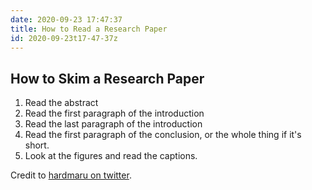 ```yaml
---
date: 2020-09-23 17:47:37
title: How to Read a Research Paper
id: 2020-09-23t17-47-37z
---
```


## How to Skim a Research Paper

1. Read the abstract
2. Read the first paragraph of the introduction
3. Read the last paragraph of the introduction
4. Read the first paragraph of the conclusion, or the whole thing if it's
   short.
5. Look at the figures and read the captions.

Credit to [hardmaru on twitter](https://twitter.com/hardmaru/status/1305758751798910976).
